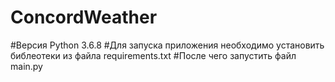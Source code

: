 # ConcordWeather
#Версия Python 3.6.8
#Для запуска приложения необходимо установить библеотеки из файла requirements.txt
#После чего запустить файл main.py
